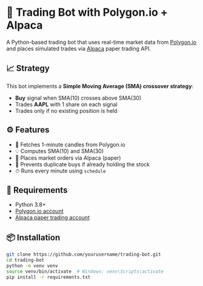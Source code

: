 # 🦾 Trading Bot with Polygon.io + Alpaca

A Python-based trading bot that uses real-time market data from [Polygon.io](https://polygon.io) and places simulated trades via [Alpaca](https://alpaca.markets) paper trading API.

## 📈 Strategy

This bot implements a **Simple Moving Average (SMA) crossover strategy**:
- **Buy** signal when SMA(10) crosses above SMA(30)
- Trades **AAPL** with 1 share on each signal
- Trades only if no existing position is held

## ⚙️ Features

- 🔄 Fetches 1-minute candles from Polygon.io
- 💡 Computes SMA(10) and SMA(30)
- 🛒 Places market orders via Alpaca (paper)
- 🧠 Prevents duplicate buys if already holding the stock
- ⏱ Runs every minute using `schedule`

## 🧪 Requirements

- Python 3.8+
- [Polygon.io account](https://polygon.io)
- [Alpaca paper trading account](https://alpaca.markets)

## 📦 Installation

```bash
git clone https://github.com/yourusername/trading-bot.git
cd trading-bot
python -m venv venv
source venv/bin/activate  # Windows: venv\Scripts\activate
pip install -r requirements.txt
